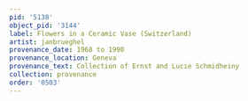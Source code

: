 ```yaml
---
pid: '5138'
object_pid: '3144'
label: Flowers in a Ceramic Vase (Switzerland)
artist: janbrueghel
provenance_date: 1968 to 1990
provenance_location: Geneva
provenance_text: Collection of Ernst and Lucie Schmidheiny
collection: provenance
order: '0503'
---
```

